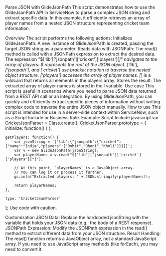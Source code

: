 Parse JSON with GlideJsonPath
This script demonstrates how to use the GlideJsonPath API in ServiceNow to parse a complex JSON string and extract specific data. In this example, it efficiently retrieves an array of player names from a nested JSON structure representing cricket team information.

Overview
The script performs the following actions:
Initializes GlideJsonPath: A new instance of GlideJsonPath is created, passing the target JSON string as a parameter.
Reads data with JSONPath: The read() method is called with a JSONPath expression to extract the desired data. The expression "$['lib']['jsonpath']['cricket']['players'][*]" navigates to the array of players:
$ represents the root of the JSON object.
['lib'], ['jsonpath'], and ['cricket'] use bracket notation to traverse the nested object structure.
['players'] accesses the array of player names.
[*] is a wildcard that returns all elements in the players array.
Stores the result: The extracted array of player names is stored in the l variable.
Use case
This script is useful in scenarios where you need to parse JSON data returned from a REST API call or an integration. By using GlideJsonPath, you can quickly and efficiently extract specific pieces of information without writing complex code to traverse the entire JSON object manually.
How to use
This script is intended for use in a server-side context within ServiceNow, such as a Script Include or Business Rule.
Example: Script Include
javascript
var CricketJsonParser = Class.create();
CricketJsonParser.prototype = {
    initialize: function() {
    },

    getPlayers: function() {
        var jsonString = '{"lib":{"jsonpath":{"cricket":{"name":"India","players":["Rohit","Dhoni","Kholi"]}}}}';
        var v = new GlideJsonPath(jsonString);
        var playerNames = v.read("$['lib']['jsonpath']['cricket']['players'][*]");
        
        // At this point, `playerNames` is a JavaObject array.
        // You can log it or process it further.
        gs.info("Extracted players: " + JSON.stringify(playerNames));
        
        return playerNames;
    },

    type: 'CricketJsonParser'
};
Use code with caution.

Customization
JSON Data: Replace the hardcoded jsonString with the variable that holds your JSON data (e.g., the body of a REST response).
JSONPath Expression: Modify the JSONPath expression in the read() method to extract different data from your JSON structure.
Result Handling: The read() function returns a JavaObject array, not a standard JavaScript array. If you need to use JavaScript array methods (like forEach), you may need to convert it.
